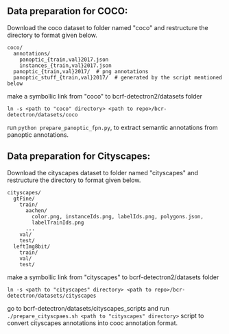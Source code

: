 
## Data preparation for COCO:
Download the coco dataset to folder named "coco" and restructure the directory to format given below.

```
coco/
  annotations/
    panoptic_{train,val}2017.json
    instances_{train,val}2017.json
  panoptic_{train,val}2017/  # png annotations
  panoptic_stuff_{train,val}2017/  # generated by the script mentioned below
```
make a symbollic link from "coco" to bcrf-detectron2/datasets folder
 ```
ln -s <path to "coco" directory> <path to repo>/bcr-detectron/datasets/coco
```
run `python prepare_panoptic_fpn.py`, to extract semantic annotations from panoptic annotations.


## Data preparation for Cityscapes:
Download the cityscapes dataset to folder named "cityscapes" and restructure the directory to format given below.
```
cityscapes/
  gtFine/
    train/
      aachen/
        color.png, instanceIds.png, labelIds.png, polygons.json,
        labelTrainIds.png
      ...
    val/
    test/
  leftImg8bit/
    train/
    val/
    test/
```
make a symbollic link from "cityscapes" to bcrf-detectron2/datasets folder
 ```
ln -s <path to "cityscapes" directory> <path to repo>/bcr-detectron/datasets/cityscapes
```
go to bcrf-detectron/datasets/cityscapes_scripts and run `./prepare_cityscpaes.sh <path to "cityscapes" directory>` script to convert cityscapes annotations into cooc annotation format.



